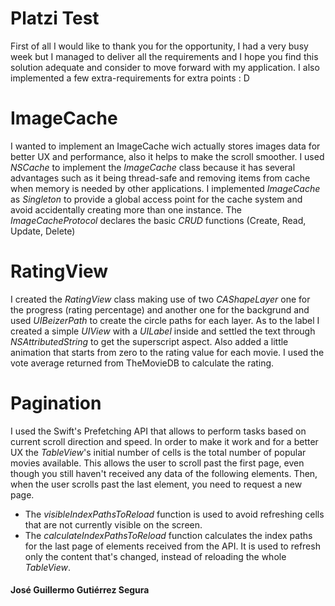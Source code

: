
# Platzi Test

First of all I would like to thank you for the opportunity, I had a very busy week but I managed to deliver all the requirements and I hope you find this solution adequate and consider to move forward with my application.
I also implemented a few extra-requirements for extra points : D 

# ImageCache 

I wanted to implement an ImageCache wich actually stores images data for better UX and performance, also it helps to make the scroll smoother.
I used *NSCache* to implement the *ImageCache* class because it has several advantages such as it being thread-safe and removing items from cache when memory is needed by other applications. 
I implemented *ImageCache* as *Singleton* to provide a global access point for the cache system and avoid accidentally creating more than one instance. 
The *ImageCacheProtocol* declares the basic *CRUD* functions (Create, Read, Update, Delete)

# RatingView

I created the *RatingView* class making use of two *CAShapeLayer* one for the progress (rating percentage) and another one for the backgrund and used *UIBeizerPath* to create the circle paths for each layer. As to the label I created a simple *UIView* with a *UILabel* inside and settled the text through *NSAttributedString* to get the superscript aspect. 
Also added a little animation that starts from zero to the rating value for each movie. 
I used the vote average returned from TheMovieDB to calculate the rating.

# Pagination 

I used the Swift's Prefetching API that allows to perform tasks based on current scroll direction and speed. In order to make it work and for a better UX the *TableView*'s initial number of cells is the total number of popular movies available. This allows the user to scroll past the first page, even though you still haven't received any data of the following elements. Then, when the user scrolls past the last element, you need to request a new page.

 - The *visibleIndexPathsToReload* function is used to avoid refreshing cells that are not currently visible on the screen.
 - The *calculateIndexPathsToReload* function calculates the index paths for the last page of elements received from the API. It is used to refresh only the content that's changed, instead of reloading the whole *TableView*.

#### José Guillermo Gutiérrez Segura
